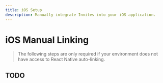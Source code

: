 ```yaml
---
title: iOS Setup
description: Manually integrate Invites into your iOS application.
---
```


# iOS Manual Linking

> The following steps are only required if your environment does not have access to React Native
> auto-linking.

## TODO
